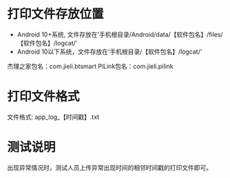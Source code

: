 # 打印文件存放位置
* Android 10+系统, 文件存放在'手机根目录/Android/data/【软件包名】/files/【软件包名】/logcat/'
* Android 10以下系统，文件存放在'手机根目录/【软件包名】/logcat/'

杰理之家包名：com.jieli.btsmart
PiLink包名：com.jieli.pilink

# 打印文件格式

文件格式: app_log_【时间戳】.txt

# 测试说明
   出现异常情况时，测试人员上传异常出现时间的相邻时间戳的打印文件即可。
